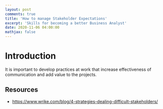 ```yaml
---
layout: post
comments: true
title: 'How to manage Stakeholder Expectations'
excerpt: 'Skills for becoming a better Business Analyst'
date: 2020-11-06 04:00:00
mathjax: false
---
```



# Introduction

It is important to develop practices at work that increase effectiveness of communication and add value to the projects.



## Resources
- https://www.wrike.com/blog/4-strategies-dealing-difficult-stakeholders/ 



